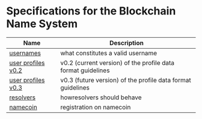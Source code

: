 # Specifications for the Blockchain Name System

|Name|Description|
|---|---|
|[usernames](usernames.md)|what constitutes a valid username|
|[user profiles v0.2](profiles/profiles-v02.md)|v0.2 (current version) of the profile data format guidelines|
|[user profiles v0.3](profiles/profiles-v03.md)|v0.3 (future version) of the profile data format guidelines|
|[resolvers](resolvers.md)|howresolvers should behave|
|[namecoin](blockchain/namecoin.md)|registration on namecoin|
